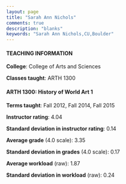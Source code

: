 ```yaml
---
layout: page
title: "Sarah Ann Nichols" 
comments: true
description: "blanks"
keywords: "Sarah Ann Nichols,CU,Boulder"
---
```

<head>
<script src="https://ajax.googleapis.com/ajax/libs/jquery/2.1.3/jquery.min.js"></script>
<script src="https://dl.dropboxusercontent.com/s/pc42nxpaw1ea4o9/highcharts.js?dl=0"></script>
<!-- <script src="../assets/js/highcharts.js"></script> -->
<style type="text/css">@font-face {
	font-family: "Bebas Neue";
	src: url(https://www.filehosting.org/file/details/544349/BebasNeue Regular.otf) format("opentype");
	}
	h1.Bebas { 
		font-family: "Bebas Neue", Verdana, Tahoma;
	}
</style>
</head>
	   
#### TEACHING INFORMATION

**College**: College of Arts and Sciences

**Classes taught**: ARTH 1300

#### ARTH 1300: History of World Art 1

**Terms taught**: Fall 2012, Fall 2014, Fall 2015

**Instructor rating**: 4.04

**Standard deviation in instructor rating**: 0.14

**Average grade** (4.0 scale): 3.35

**Standard deviation in grades** (4.0 scale): 0.17

**Average workload** (raw): 1.87

**Standard deviation in workload** (raw): 0.24

